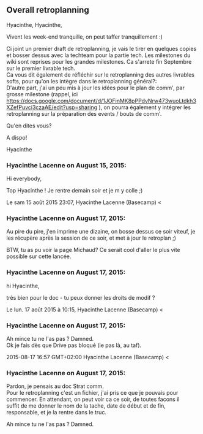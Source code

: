 ## Overall retroplanning



Hyacinthe, Hyacinthe,  
  
Vivent les week-end tranquille, on peut taffer tranquillement :)  
  
Ci joint un premier draft de retroplanning, je vais le tirer en quelques
copies et bosser dessus avec la techteam pour la partie tech. Les milestones
du wiki sont reprises pour les grandes milestones. Ca s'arrete fin Septembre
sur le premier livrable tech.  
Ca vous dit également de réfléchir sur le retroplanning des autres livrables
softs, pour qu'on les intègre dans le retroplanning général?:  
D'autre part, j'ai un peu mis à jour les idées pour le plan de comm', par
grosse milestone (rappel, ici
<https://docs.google.com/document/d/1JOFinMK8pPPdvNrw473wuoLtdkh3XZefPuvci3czaAE/edit?usp=sharing>
), on pourra également y intégrer les retroplanning sur la préparation des
events / bouts de comm'.  
  
Qu'en dites vous?  
  
A dispo!  
  
Hyacinthe



### **Hyacinthe Lacenne** on August 15, 2015:



Hi everybody,  
  
Top Hyacinthe ! Je rentre demain soir et je m y colle ;)  
  
Le sam 15 août 2015 23:07, Hyacinthe Lacenne (Basecamp) &lt;



### **Hyacinthe Lacenne** on August 17, 2015:



Au pire du pire, j'en imprime une dizaine, on bosse dessus ce soir viteuf, je
les récupère après la session de ce soir, et met à jour le retroplan ;)  
  
BTW, tu as pu voir la page Michaud? Ce serait cool d'aller le plus vite
possible sur cette lancée.



### **Hyacinthe Lacenne** on August 17, 2015:



hi Hyacinthe,  
  
très bien pour le doc - tu peux donner les droits de modif ?  
  
Le lun. 17 août 2015 à 10:15, Hyacinthe Lacenne (Basecamp) &lt;



### **Hyacinthe Lacenne** on August 17, 2015:



Ah mince tu ne l'as pas ? Damned.  
Ok je fais dès que Drive pas bloqué (ie pas là, au taf).  
  
2015-08-17 16:57 GMT+02:00 Hyacinthe Lacenne (Basecamp) &lt;



### **Hyacinthe Lacenne** on August 17, 2015:



Pardon, je pensais au doc Strat comm.  
Pour le retroplanning c'est un fichier, j'ai pris ce que je pouvais pour  
commencer. En attendant, on peut voir ca ce soir, de toutes facons il  
suffit de me donner le nom de la tache, date de début et de fin,  
responsable, et je la rentre dans le truc.  
  
Ah mince tu ne l'as pas ? Damned.



